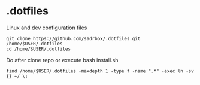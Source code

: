 # .dotfiles
Linux and dev configuration files

```console
git clone https://github.com/sadrbox/.dotfiles.git /home/$USER/.dotfiles
cd /home/$USER/.dotfiles
```

Do after clone repo or execute bash install.sh
```console
find /home/$USER/.dotfiles -maxdepth 1 -type f -name ".*" -exec ln -sv {} ~/ \;
```
